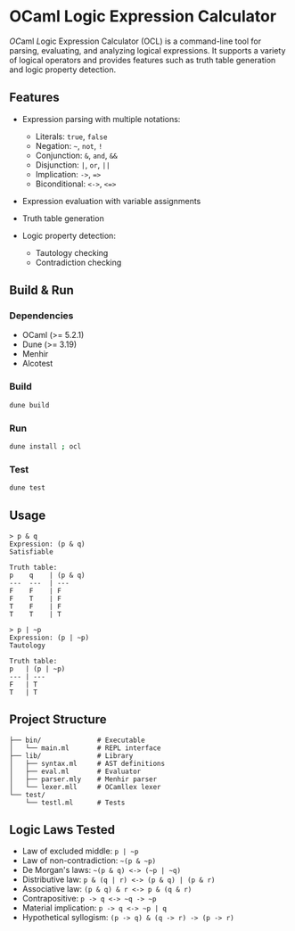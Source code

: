 # OCaml Logic Expression Calculator

*OC*aml *L*ogic Expression Calculator (OCL) is a command-line tool for parsing, evaluating, and analyzing logical expressions. It supports a variety of logical operators and provides features such as truth table generation and logic property detection.

## Features

- Expression parsing with multiple notations:
  - Literals: `true`, `false`
  - Negation: `~`, `not`, `!`
  - Conjunction: `&`, `and`, `&&`
  - Disjunction: `|`, `or`, `||`
  - Implication: `->`, `=>`
  - Biconditional: `<->`, `<=>`

- Expression evaluation with variable assignments
- Truth table generation
- Logic property detection:
  - Tautology checking
  - Contradiction checking

## Build & Run

### Dependencies
- OCaml (>= 5.2.1)
- Dune (>= 3.19)
- Menhir
- Alcotest 

### Build
```bash
dune build
```

### Run
```bash
dune install ; ocl
```

### Test
```bash
dune test
```

## Usage

```
> p & q
Expression: (p & q)
Satisfiable

Truth table:
p    q    | (p & q)
---  ---  | ---
F    F    | F
F    T    | F
T    F    | F
T    T    | T

> p | ~p
Expression: (p | ~p)
Tautology

Truth table:
p   | (p | ~p)
--- | ---
F   | T
T   | T
```

## Project Structure

```
├── bin/              # Executable
│   └── main.ml       # REPL interface
├── lib/              # Library
│   ├── syntax.ml     # AST definitions
│   ├── eval.ml       # Evaluator
│   ├── parser.mly    # Menhir parser
│   └── lexer.mll     # OCamllex lexer
└── test/
    └── testl.ml      # Tests
```

## Logic Laws Tested

- Law of excluded middle: `p | ~p`
- Law of non-contradiction: `~(p & ~p)`
- De Morgan's laws: `~(p & q) <-> (~p | ~q)`
- Distributive law: `p & (q | r) <-> (p & q) | (p & r)`
- Associative law: `(p & q) & r <-> p & (q & r)`
- Contrapositive: `p -> q <-> ~q -> ~p`
- Material implication: `p -> q <-> ~p | q`
- Hypothetical syllogism: `(p -> q) & (q -> r) -> (p -> r)`
